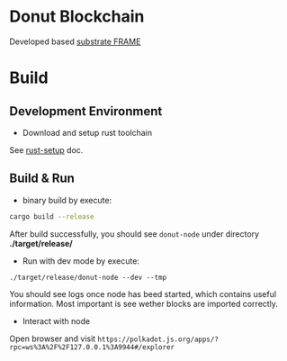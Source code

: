 # Donut Blockchain

Developed based [substrate FRAME](https://substrate.dev/)

# Build

## Development Environment

 - Download and setup rust toolchain

See [rust-setup](./doc/rust-setup.md) doc.

## Build & Run

 - binary build by execute:

```sh
cargo build --release
```

After build successfully, you should see ```donut-node``` under directory **./target/release/**

 - Run with dev mode by execute:

```
./target/release/donut-node --dev --tmp
```

You should see logs once node has beed started, which contains useful information. Most important is see 
wether blocks are imported correctly.

 - Interact with node

Open browser and visit  ```https://polkadot.js.org/apps/?rpc=ws%3A%2F%2F127.0.0.1%3A9944#/explorer```